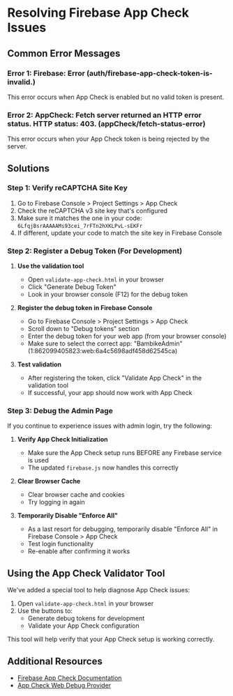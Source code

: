 # Resolving Firebase App Check Issues

## Common Error Messages

### Error 1: Firebase: Error (auth/firebase-app-check-token-is-invalid.)
This error occurs when App Check is enabled but no valid token is present.

### Error 2: AppCheck: Fetch server returned an HTTP error status. HTTP status: 403. (appCheck/fetch-status-error)
This error occurs when your App Check token is being rejected by the server.

## Solutions

### Step 1: Verify reCAPTCHA Site Key

1. Go to Firebase Console > Project Settings > App Check
2. Check the reCAPTCHA v3 site key that's configured
3. Make sure it matches the one in your code: `6LfqjBsrAAAAAMs93cei_7rFTn2hXKLPvL-sEKFr`
4. If different, update your code to match the site key in Firebase Console

### Step 2: Register a Debug Token (For Development)

1. **Use the validation tool**
   - Open `validate-app-check.html` in your browser
   - Click "Generate Debug Token"
   - Look in your browser console (F12) for the debug token

2. **Register the debug token in Firebase Console**
   - Go to Firebase Console > Project Settings > App Check
   - Scroll down to "Debug tokens" section
   - Enter the debug token for your web app (from your browser console)
   - Make sure to select the correct app: "BambikeAdmin" (1:862099405823:web:6a4c5698adf458d62545ca)

3. **Test validation**
   - After registering the token, click "Validate App Check" in the validation tool
   - If successful, your app should now work with App Check

### Step 3: Debug the Admin Page

If you continue to experience issues with admin login, try the following:

1. **Verify App Check Initialization**
   - Make sure the App Check setup runs BEFORE any Firebase service is used
   - The updated `firebase.js` now handles this correctly

2. **Clear Browser Cache**
   - Clear browser cache and cookies
   - Try logging in again

3. **Temporarily Disable "Enforce All"**
   - As a last resort for debugging, temporarily disable "Enforce All" in Firebase Console > App Check
   - Test login functionality
   - Re-enable after confirming it works

## Using the App Check Validator Tool

We've added a special tool to help diagnose App Check issues:

1. Open `validate-app-check.html` in your browser
2. Use the buttons to:
   - Generate debug tokens for development
   - Validate your App Check configuration

This tool will help verify that your App Check setup is working correctly.

## Additional Resources
- [Firebase App Check Documentation](https://firebase.google.com/docs/app-check)
- [App Check Web Debug Provider](https://firebase.google.com/docs/app-check/web/debug-provider) 